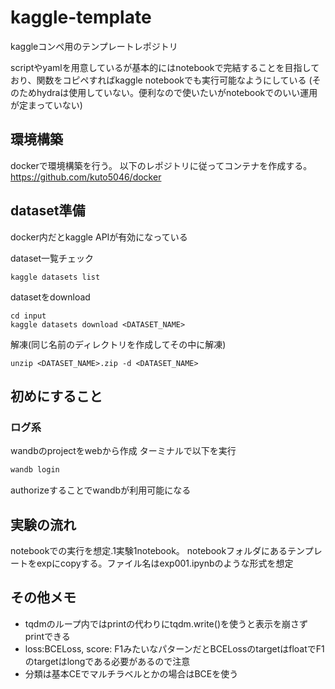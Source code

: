 # kaggle-template
kaggleコンペ用のテンプレートレポジトリ

scriptやyamlを用意しているが基本的にはnotebookで完結することを目指しており、関数をコピペすればkaggle notebookでも実行可能なようにしている
(そのためhydraは使用していない。便利なので使いたいがnotebookでのいい運用が定まっていない)

## 環境構築
dockerで環境構築を行う。
以下のレポジトリに従ってコンテナを作成する。
https://github.com/kuto5046/docker


## dataset準備
docker内だとkaggle APIが有効になっている

dataset一覧チェック
```
kaggle datasets list
```

datasetをdownload
```
cd input
kaggle datasets download <DATASET_NAME>
```
解凍(同じ名前のディレクトリを作成してその中に解凍)
```
unzip <DATASET_NAME>.zip -d <DATASET_NAME>
```

## 初めにすること

### ログ系
wandbのprojectをwebから作成
ターミナルで以下を実行
```sh
wandb login
```
authorizeすることでwandbが利用可能になる


## 実験の流れ
notebookでの実行を想定.1実験1notebook。
notebookフォルダにあるテンプレートをexpにcopyする。ファイル名はexp001.ipynbのような形式を想定


## その他メモ
- tqdmのループ内ではprintの代わりにtqdm.write()を使うと表示を崩さずprintできる
- loss:BCELoss, score: F1みたいなパターンだとBCELossのtargetはfloatでF1のtargetはlongである必要があるので注意 
- 分類は基本CEでマルチラベルとかの場合はBCEを使う